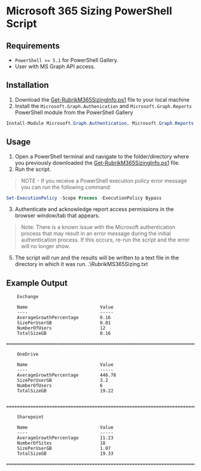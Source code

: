 # Microsoft 365 Sizing PowerShell Script

## Requirements

* `PowerShell >= 5.1` for PowerShell Gallery.
* User with MS Graph API access.

## Installation

1. Download the [Get-RubrikM365SizingInfo.ps1](https://github.com/rubrikinc/microsoft-365-sizing/blob/main/Get-RubrikM365SizingInfo.ps1) file to your local machine
2. Install the `Microsoft.Graph.Authenication` and `Microsoft.Graph.Reports` PowerShell module from the PowerShell Gallery

```powershell
Install-Module Microsoft.Graph.Authentication, Microsoft.Graph.Reports
```

## Usage

1. Open a PowerShell terminal and navigate to the folder/directory where you previously downloaded the [Get-RubrikM365SizingInfo.ps1](https://github.com/rubrikinc/microsoft-365-sizing/blob/main/Get-RubrikM365SizingInfo.ps1) file.
2. Run the script.


> NOTE - If you receive a PowerShell execution policy error message you can run the following command:

```powershell
Set-ExecutionPolicy -Scope Process -ExecutionPolicy Bypass
```

3. Authenticate and acknowledge report access permissions in the browser window/tab that appears.

> Note: There is a known issue with the Microsoft authentication process that may result in an error message during the initial authentication process. If this occurs, re-run the script and the error will no longer show.
5. The script will run and the results will be written to a text file in the directory in which it was run. .\RubrikMS365Sizing.txt

## Example Output

```
    Exchange
    
    Name                           Value
    ----                           -----
    AverageGrowthPercentage        0.16
    SizePerUserGB                  0.01
    NumberOfUsers                  12
    TotalSizeGB                    0.16
    ==========================================================================
    
    OneDrive
    
    Name                           Value
    ----                           -----
    AverageGrowthPercentage        446.78
    SizePerUserGB                  3.2
    NumberOfUsers                  6
    TotalSizeGB                    19.22
    
    ==========================================================================
    
    Sharepoint
    
    Name                           Value
    ----                           -----
    AverageGrowthPercentage        11.23
    NumberOfSites                  18
    SizePerUserGB                  1.07
    TotalSizeGB                    19.33
    ==========================================================================
 ```

